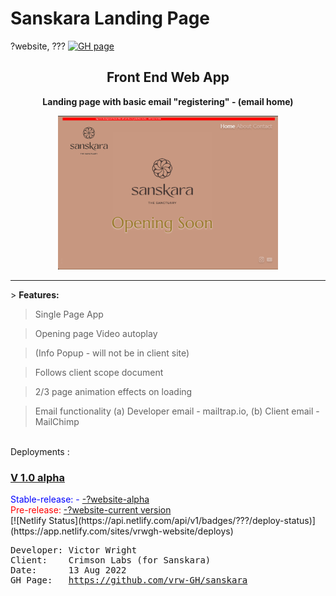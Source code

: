 # Sanskara Landing Page
?website, ???
[![GH page](https://github.com/vrw-GH/sanskara/actions/workflows/pages/pages-build-deployment/badge.svg?branch=main)](https://vrw-gh.github.io/sanskara)

<div align="center">
<h2>Front End Web App</h2>
<p><strong>Landing page with basic email "registering" - (email home)</strong>
</p>
<a href="https://?website"><img alt="screenshot" src="./project-basics/Screenshot.png?raw=true" width="70%" height="50%" /></a>
</div>
<hr />
> <b>Features:</b>

> Single Page App

> Opening page Video autoplay

> (Info Popup - will not be in client site)

> Follows client scope document

> 2/3 page animation effects on loading

> Email functionality (a) Developer email - mailtrap.io, (b) Client email - MailChimp

<br />
Deployments :
<h3><u>V 1.0 alpha</u></h3>
<span style="color:blue">Stable-release: - <a href="https://">-?website-alpha</a></span>
<br />
<span style="color:red" >Pre-release:    <a href="https://">-?website-current version</a></span>
<br />
[![Netlify Status](https://api.netlify.com/api/v1/badges/???/deploy-status)](https://app.netlify.com/sites/vrwgh-website/deploys)
<br />
<pre>
Developer: Victor Wright
Client:    Crimson Labs (for Sanskara)
Date:      13 Aug 2022
GH Page:   <a href="https://vrw-gh.github.io/sanskara/">https://github.com/vrw-GH/sanskara</a>
</pre>
<br />
